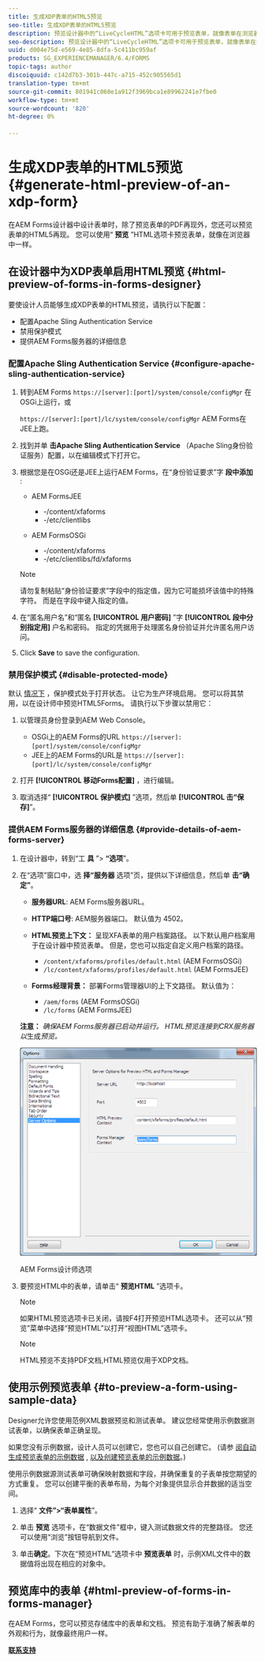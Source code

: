 ```yaml
---
title: 生成XDP表单的HTML5预览
seo-title: 生成XDP表单的HTML5预览
description: 预览设计器中的“LiveCycleHTML”选项卡可用于预览表单，就像表单在浏览器中显示一样。
seo-description: 预览设计器中的“LiveCycleHTML”选项卡可用于预览表单，就像表单在浏览器中显示一样。
uuid: d004e75d-e569-4e85-8dfa-5c411bc959af
products: SG_EXPERIENCEMANAGER/6.4/FORMS
topic-tags: author
discoiquuid: c142d7b3-301b-447c-a715-452c905565d1
translation-type: tm+mt
source-git-commit: 801941c060e1a912f3969bca1e89962241e7fbe0
workflow-type: tm+mt
source-wordcount: '820'
ht-degree: 0%

---
```



# 生成XDP表单的HTML5预览 {#generate-html-preview-of-an-xdp-form}

在AEM Forms设计器中设计表单时，除了预览表单的PDF再现外，您还可以预览表单的HTML5再现。 您可以使用“ **预览** ”HTML选项卡预览表单，就像在浏览器中一样。

## 在设计器中为XDP表单启用HTML预览 {#html-preview-of-forms-in-forms-designer}

要使设计人员能够生成XDP表单的HTML预览，请执行以下配置：

* 配置Apache Sling Authentication Service
* 禁用保护模式
* 提供AEM Forms服务器的详细信息

### 配置Apache Sling Authentication Service {#configure-apache-sling-authentication-service}

1. 转到AEM Forms `https://[server]:[port]/system/console/configMgr` 在OSGi上运行，或

   `https://[server]:[port]/lc/system/console/configMgr` AEM Forms在JEE上跑。

1. 找到并单 **击Apache Sling Authentication Service** （Apache Sling身份验证服务）配置，以在编辑模式下打开它。

1. 根据您是在OSGi还是JEE上运行AEM Forms，在“身份验证要求”字 **段中添加** :

   * AEM FormsJEE

      * -/content/xfaforms
      * -/etc/clientlibs
   * AEM FormsOSGi

      * -/content/xfaforms
      * -/etc/clientlibs/fd/xfaforms

   >[!NOTE]
   >
   >请勿复制粘贴“身份验证要求”字段中的指定值，因为它可能损坏该值中的特殊字符。 而是在字段中键入指定的值。

1. 在“匿名用户名”和“匿名 **[!UICONTROL 用户密码]** ”字 **[!UICONTROL 段中分别指定用]** 户名和密码。 指定的凭据用于处理匿名身份验证并允许匿名用户访问。
1. Click **Save** to save the configuration.

### 禁用保护模式 {#disable-protected-mode}

默认 [情况下](/help/forms/using/get-xdp-pdf-documents-aem.md) ，保护模式处于打开状态。 让它为生产环境启用。 您可以将其禁用，以在设计师中预览HTML5Forms。 请执行以下步骤以禁用它：

1. 以管理员身份登录到AEM Web Console。

   * OSGi上的AEM Forms的URL `https://[server]:[port]/system/console/configMgr`
   * JEE上的AEM Forms的URL是 `https://[server]:[port]/lc/system/console/configMgr`

1. 打开 **[!UICONTROL 移动Forms配置]** ，进行编辑。
1. 取消选择“ **[!UICONTROL 保护模式]** ”选项，然后单 **[!UICONTROL 击“保存]**”。

### 提供AEM Forms服务器的详细信息 {#provide-details-of-aem-forms-server}

1. 在设计器中，转到“工 **具** ”> **“选项**”。
1. 在“选项”窗口中，选 **择“服务器** 选项”页，提供以下详细信息，然后单 **击“确定”**。

   * **服务器URL**: AEM Forms服务器URL。
   * **HTTP端口号**: AEM服务器端口。 默认值为 4502。
   * **HTML预览上下文：** 呈现XFA表单的用户档案路径。 以下默认用户档案用于在设计器中预览表单。 但是，您也可以指定自定义用户档案的路径。

      * `/content/xfaforms/profiles/default.html` (AEM FormsOSGi)
      * `/lc/content/xfaforms/profiles/default.html` (AEM FormsJEE)
   * **Forms经理背景：** 部署Forms管理器UI的上下文路径。 默认值为：

      * `/aem/forms` (AEM FormsOSGi)
      * `/lc/forms` (AEM FormsJEE)

   **注意：** *确保AEM Forms服务器已启动并运行。 HTML预览连接到CRX服务器以*&#x200B;生成&#x200B;*预览。*

   ![AEM Forms设计师选项 ](assets/server_options.png)

   AEM Forms设计师选项

1. 要预览HTML中的表单，请单击“ **预览HTML** ”选项卡。

   >[!NOTE]
   >
   >如果HTML预览选项卡已关闭，请按F4打开预览HTML选项卡。 还可以从“预览”菜单中选择“预览HTML”以打开“视图HTML”选项卡。

   >[!NOTE]
   >
   >HTML预览不支持PDF文档,HTML预览仅用于XDP文档。

## 使用示例预览表单 {#to-preview-a-form-using-sample-data}

Designer允许您使用范例XML数据预览和测试表单。 建议您经常使用示例数据测试表单，以确保表单正确呈现。

如果您没有示例数据，设计人员可以创建它，您也可以自己创建它。 (请参 [阅自动生成预览表单的示例数据](https://help.adobe.com/en_US/AEMForms/6.1/DesignerHelp/WS107c29ade9134a2c136ae6f212a1f379c94-8000.2.html#WS92d06802c76abadb-728f46ac129b395660c-7efe.2) , [以及创建预览表单的示例数据](https://help.adobe.com/en_US/AEMForms/6.1/DesignerHelp/WS107c29ade9134a2c136ae6f212a1f379c94-8000.2.html#WS92d06802c76abadb-728f46ac129b395660c-7eff.2)。)

使用示例数据源测试表单可确保映射数据和字段，并确保重复的子表单按您期望的方式重复。 您可以创建平衡的表单布局，为每个对象提供显示合并数据的适当空间。

1. 选择“ **文件”>“表单属性**”。

1. 单击 **预览** 选项卡，在“数据文件”框中，键入测试数据文件的完整路径。 您还可以使用“浏览”按钮导航到文件。

1. 单击&#x200B;**确定**。下次在“预览HTML”选项卡中 **预览表单** 时，示例XML文件中的数据值将出现在相应的对象中。

## 预览库中的表单 {#html-preview-of-forms-in-forms-manager}

在AEM Forms，您可以预览存储库中的表单和文档。 预览有助于准确了解表单的外观和行为，就像最终用户一样。

[**联系支持&#x200B;**](https://www.adobe.com/account/sign-in.supportportal.html)
